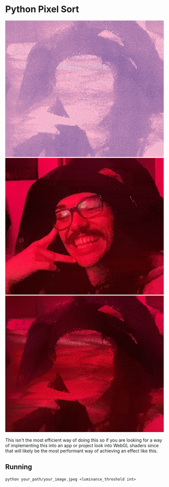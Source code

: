 # Python Pixel Sort

![dithered result](./output/dithered_result.png)
![inverted sorted result](./output/inverted_sorted_result.png)
![sorted result](./output/sorted_result.png)

This isn't the most efficient way of doing this so if you are looking for a way of implementing this into an app or project look into WebGL shaders since that will likely be the most performant way of achieving an effect like this.

## Running

`python your_path/your_image.jpeg <luminance_threshold int>`
